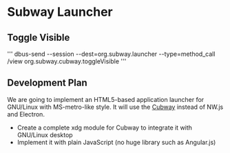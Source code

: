 # Subway Launcher

## Toggle Visible

'''
dbus-send --session --dest=org.subway.launcher --type=method_call /view org.subway.cubway.toggleVisible
'''

## Development Plan

We are going to implement an HTML5-based application launcher for GNU/Linux with MS-metro-like style. It will use the [Cubway](https://github.com/EasternHeart/Cubway) instead of NW.js and Electron.

- Create a complete xdg module for Cubway to integrate it with GNU/Linux desktop
- Implement it with plain JavaScript (no huge library such as Angular.js)

